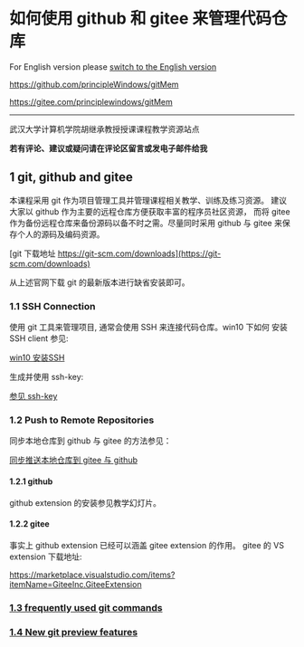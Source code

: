 # 如何使用 github 和 gitee 来管理代码仓库

For English version please [switch to the English version](readme.md)

[^_^]:
https://github.com/principleWindows/gitMem

[^_^]:
https://gitee.com/principlewindows/gitMem

**********************************

武汉大学计算机学院胡继承教授授课课程教学资源站点

**若有评论、建议或疑问请在评论区留言或发电子邮件给我**

## 1 git, github and gitee

本课程采用 git 作为项目管理工具并管理课程相关教学、训练及练习资源。
建议大家以 github 作为主要的远程仓库方便获取丰富的程序员社区资源，
而将 gitee 作为备份远程仓库来备份源码以备不时之需。尽量同时采用 github 
与 gitee 来保存个人的源码及编码资源。

[git 下载地址 https://git-scm.com/downloads](https://git-scm.com/downloads)

从上述官网下载 git 的最新版本进行缺省安装即可。

### 1.1 SSH Connection

使用 git 工具来管理项目, 通常会使用 SSH 来连接代码仓库。win10 下如何
安装 SSH client 参见:

[win10 安装SSH](connection/ssh_client.md)


生成并使用 ssh-key:

[参见 ssh-key](connection/ssh_gitee.md)


### 1.2 Push to Remote Repositories

同步本地仓库到 github 与 gitee 的方法参见：

[同步推送本地仓库到 gitee 与 github](connection/gitee_n_github.md)

#### 1.2.1  github

github extension 的安装参见教学幻灯片。

#### 1.2.2  gitee

事实上 github extension 已经可以涵盖 gitee extension 的作用。
gitee 的 VS extension 下载地址:

https://marketplace.visualstudio.com/items?itemName=GiteeInc.GiteeExtension


### [1.3 frequently used git commands](commands/frequentlyUsed.md)

### [1.4 New git preview features](commands/preview_features.md)

